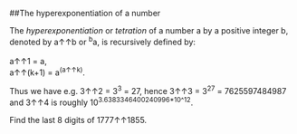 ##The hyperexponentiation of a number

The <span style="font-style:italic;">hyperexponentiation</span> or <span style="font-style:italic;">tetration</span> of a number a by a positive integer b, denoted by a&#x2191;&#x2191;b or <sup>b</sup>a, is recursively defined by:<br><br>
a&#x2191;&#x2191;1 = a,<br>
a&#x2191;&#x2191;(k+1) = a<sup>(a&#x2191;&#x2191;k)</sup>.


Thus we have e.g. 3&#x2191;&#x2191;2 = 3<sup>3</sup> = 27, hence 3&#x2191;&#x2191;3 = 3<sup>27</sup> = 7625597484987 and 3&#x2191;&#x2191;4 is roughly 10<sup>3.6383346400240996*10^12</sup>.

Find the last 8 digits of 1777&#x2191;&#x2191;1855.
